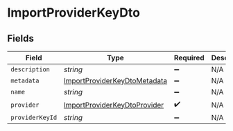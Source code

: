 # ImportProviderKeyDto


## Fields

| Field                                                                               | Type                                                                                | Required                                                                            | Description                                                                         |
| ----------------------------------------------------------------------------------- | ----------------------------------------------------------------------------------- | ----------------------------------------------------------------------------------- | ----------------------------------------------------------------------------------- |
| `description`                                                                       | *string*                                                                            | :heavy_minus_sign:                                                                  | N/A                                                                                 |
| `metadata`                                                                          | [ImportProviderKeyDtoMetadata](../../models/shared/importproviderkeydtometadata.md) | :heavy_minus_sign:                                                                  | N/A                                                                                 |
| `name`                                                                              | *string*                                                                            | :heavy_minus_sign:                                                                  | N/A                                                                                 |
| `provider`                                                                          | [ImportProviderKeyDtoProvider](../../models/shared/importproviderkeydtoprovider.md) | :heavy_check_mark:                                                                  | N/A                                                                                 |
| `providerKeyId`                                                                     | *string*                                                                            | :heavy_minus_sign:                                                                  | N/A                                                                                 |